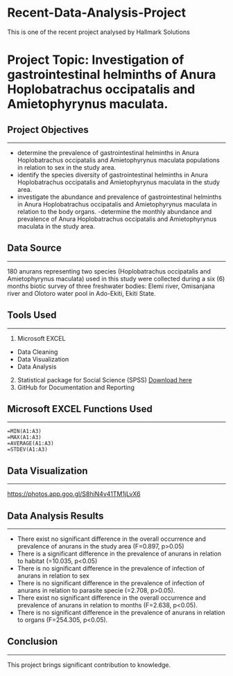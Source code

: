 # Recent-Data-Analysis-Project
This is one of the recent project analysed by Hallmark Solutions 
# Project Topic: Investigation of gastrointestinal helminths of Anura Hoplobatrachus occipatalis and Amietophyrynus maculata. 

## Project Objectives
---
- determine the prevalence of gastrointestinal helminths in Anura Hoplobatrachus occipatalis and Amietophyrynus maculata populations in relation to sex in the study area.
- identify the species diversity of gastrointestinal helminths in Anura Hoplobatrachus occipatalis and Amietophyrynus maculata in the study area.
- investigate the abundance and prevalence of gastrointestinal helminths in Anura Hoplobatrachus occipatalis and Amietophyrynus maculata in relation to the body organs.
-determine the monthly abundance and prevalence of Anura Hoplobatrachus occipatalis and Amietophyrynus maculata in the study area.

## Data Source
---
180 anurans representing two species (Hoplobatrachus occipatalis and Amietophyrynus maculata) used in this study were collected during a six (6) months biotic survey of three freshwater bodies: Elemi river, Omisanjana river and Olotoro water pool in Ado-Ekiti, Ekiti State. 

## Tools Used
---
1. Microsoft EXCEL
- Data Cleaning
- Data Visualization
- Data Analysis

2. Statistical package for Social Science (SPSS) [Download here](https://spss.com)
3. GitHub for Documentation and Reporting

## Microsoft EXCEL Functions Used
---
```MICROSOFTEXCEL
=MIN(A1:A3)
=MAX(A1:A3)
=AVERAGE(A1:A3)
=STDEV(A1:A3)
```

## Data Visualization
---
https://photos.app.goo.gl/S8hiN4v41TM1jLvX6

## Data Analysis Results
---
- There exist no significant difference in the overall occurrence and prevalence of anurans in the study area (F=0.897, p>0.05)
- There is a significant difference in the prevalence of anurans in relation to habitat (=10.035, p<0.05)
- There is no significant difference in the prevalence of infection of anurans in relation to sex
- There is no significant difference in the prevalence of infection of anurans in relation to parasite specie (=2.708, p>0.05).
- There exist no significant difference in the overall occurrence and prevalence of anurans in relation to months (F=2.638, p<0.05).
- There is no significant difference in the prevalence of anurans in relation to organs (F=254.305, p<0.05).

## Conclusion
---
This project brings significant contribution to knowledge.
